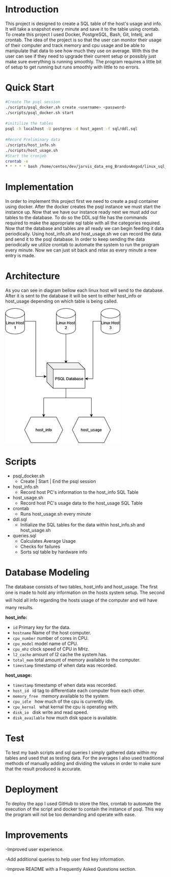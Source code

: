 # Introduction

This project is designed to create a SQL table of the host's usage and info. It will take a snapshot every minute and save it to the table using crontab. To create this project I used Docker, PostgreSQL, Bash, Git, Intelij, and crontab. The idea of the project is so that the user can monitor their usage of their computer and track memory and cpu usage and be able to manipulate that data to see how much they use on average. With this the user can see if they need to upgrade their current setup or possibly just make sure everything is running smoothly. The program requires a little bit of setup to get running but runs smoothly with little to no errors.


# Quick Start
```bash
#Create The psql session
./scripts/psql_docker.sh create <username> <password>
./scripts/psql_docker.sh start

#initilize the tables
psql -h localhost -U postgres -d host_agent -f sql/ddl.sql

#Record Preliminary data
./scripts/host_info.sh
./scripts/host_usage.sh
#Start the cronjob
crontab -e
* * * * * bash /home/centos/dev/jarvis_data_eng_BrandonAngod/linux_sql_core_java/scripts/host_usage.sh localhost 5432 host_agent postgres password > /tmp/host_usage.log


```

# Implementation
In order to implement this project first we need to create a psql container using docker. After the docker creates the psql instance
we must start the instance up. Now that we have our instance ready next we must add our tables to the database.
To do so the DDL.sql file has the commands required to make the appropriate sql table with all the categories required.
Now that the database and tables are all ready we can begin feeding it data periodically.
Using host_info.sh and host_usage.sh we can record the data and send it to the psql database.
In order to keep sending the data periodically we utilize crontab to automate the system to run the program every minute.
Now we can just sit back and relax as every minute a new entry is made.

# Architecture
As you can see in diagram bellow each linux host will send to the database. After it is sent to the database it will be sent to either host_info or host_usage depending on which table is being called.

![](assets/linuxsql.drawio(1).png)

# Scripts
- psql_docker.sh 
  - Create | Start | End the psql session
- host_info.sh 
  - Record host PC's information to the host_info SQL Table
- host_usage.sh
  - Record host PC's usage data to the host_usage SQL Table
- crontab
  - Runs host_usage.sh every minute
- ddl.sql
  - Initialize the SQL tables for the data within host_info.sh and host_usage.sh
- queries.sql
  - Calculates Average Usage
  - Checks for failures
  - Sorts sql table by hardware info

# Database Modeling
The database consists of two tables, host_info and host_usage. The first one is made to hold any information on the hosts system setup. The second will hold all info regarding the hosts usage of the computer and will have many results.

**host_info:**
- ```id``` Primary key for the data.
- ```hostname``` Name of the host computer.
- ```cpu_number``` number of cores in CPU.
- ```cpu_model``` model name of CPU.
- ```cpu_mhz``` clock speed of CPU in MHz.
- ```l2_cache``` amount of l2 cache the system has.
- ```total_mem``` total amount of memory available to the computer.
- ```timestamp``` timestamp of when data was recorded.

**host_usage:**
- ```timestamp``` timestamp of when data was recorded.
- ```host_id ``` id tag to differentiate each computer from each other.
- ```memory_free ``` memory available to the system.
- ```cpu_idle ``` how much of the cpu is currently idle.
- ```cpu_kernal ``` what kernal the cpu is operating with.
- ```disk_io ``` disk write and read speed.
- ```disk_available``` how much disk space is available.


# Test
To test my bash scripts and sql queries I simply gathered data within my tables and used that as testing data. For the averages I also used traditional methods of manually adding and dividing the values in order to make sure that the result produced is accurate.

# Deployment
To deploy the app I used GitHub to store the files, crontab to automate the execution of the script and docker to contain the instance of psql. This way the program will not be too demanding and operate with ease.

# Improvements
-Improved user experience.

-Add additional queries to help user find key information.

-Improve README with a Frequently Asked Questions section.
